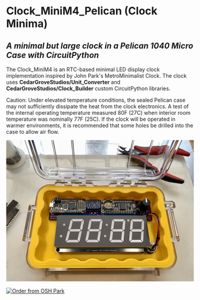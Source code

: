 # Clock_MiniM4_Pelican (Clock Minima)
## _A minimal but large clock in a Pelican 1040 Micro Case with CircuitPython_


The Clock_MiniM4 is an RTC-based minimal LED display clock implementation inspired by John Park's MetroMinimalist Clock. The clock uses __CedarGroveStudios/Unit_Converter__ and __CedarGroveStudios/Clock_Builder__ custom CircuitPython libraries.

Caution: Under elevated temperature conditions, the sealed Pelican case may not sufficiently dissipate the heat from the clock electronics. A test of the internal operating temperature measured 80F (27C) when interior room temperature was nominally 77F (25C). If the clock will be operated in warmer environments, it is recommended that some holes be drilled into the case to allow air flow.

![Clock_MiniM4](https://github.com/CedarGroveStudios/Clock_MiniM4_Pelican/blob/master/photos%20and%20graphics/Clock_MiniM4_Pelican_social.jpeg)

<a href="https://oshpark.com/shared_projects/wLMeJjED"><img src="https://oshpark.com/packs/media/images/badge-84bb0776ea53b1f532c02df323a90c88.png" alt="Order from OSH Park"></img></a>
